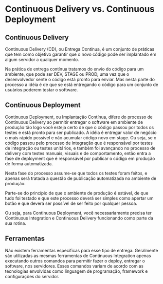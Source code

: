 # Continuous Delivery vs. Continuous Deployment

## Continuous Delivery

Continuous Delivery (CD), ou Entrega Contínua, é um conjunto de práticas que tem como objetivo garantir que o novo código pode ser implantado em algum servidor a qualquer momento. 

Na prática de entrega contínua tratamos do envio do código para um ambiente, que pode ser DEV, STAGE ou PROD, uma vez que o desenvolvedor sente o código está pronto para enviar. Mas nesta parte do processo a idéia é de que se está entregando o código para um conjunto de usuários poderem testar o software.

## Continuous Deployment

Continuous Deployment, ou Implantação Contínua, difere do processo de Continuous Delivery ao permitir entregar o software em ambiente de produção tão logo você esteja certo de que o código passou por todos os testes e está pronto para ser publicado. A idéia é entregar valor de negócio o mais rápido possível e não acumular código novo em stage. Ou seja, se o código passou pelo processo de integração que é responsável por testes de integração ou testes unitários, e também foi avançando no processo de delivery com testes manuais, visuais e de comportamento, então entra a fase de deployment que é responsável por publicar o código em produção de forma automatizada.

Nesta fase do processo assume-se que todos os testes foram feitos, e apenas será tratada a questão de publicação automatizada no ambiente de produção.

Parte-se do princípio de que o ambiente de produção é estável, de que tudo foi testado e que este processo deverá ser simples como apertar um botão e que deverá ser possível de ser feito por qualquer pessoa.

Ou seja, para Continuous Deployment, você necessariamente precisa ter Continuous Integration e Continuous Delivery funcionando como parte da sua rotina.

## Ferramentas

Não existem ferramentas específicas para esse tipo de entrega. Geralmente são utilizadas as mesmas ferramentas de Continuous Integration apenas executando outros comandos para permitir fazer o deploy, entregar o software, nos servidores. Esses comandos variam de acordo com as tecnologias envolvidas como linguagem de programação, framework e configurações do servidor.